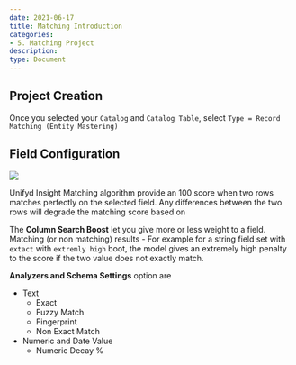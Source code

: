 ```yaml
---
date: 2021-06-17
title: Matching Introduction
categories:
- 5. Matching Project
description:
type: Document
---
```


## Project Creation 

Once you selected your `Catalog` and `Catalog Table`, select `Type = Record Matching (Entity Mastering)`

## Field Configuration

[![](/user-documentation/images/Matching-Field-Configuration.png)](/user-documentation/images/Matching-Field-Configuration.png)

Unifyd Insight Matching algorithm provide an 100 score when two rows matches perfectly on the selected field. Any differences between the two rows will degrade the matching score based on


The **Column Search Boost** let you give more or less weight to a field. Matching (or non matching) results  - For example for a string field set with `extact` with `extremly high` boot, the model gives an extremely high penalty to the score if the two value does not exactly match. 


**Analyzers and Schema Settings** option are
* Text
   * Exact
   * Fuzzy Match
   * Fingerprint
   * Non Exact Match
* Numeric and Date Value 
   * Numeric Decay %
 


